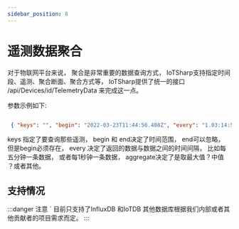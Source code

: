 ```yaml
---
sidebar_position: 8
---
```


# 遥测数据聚合

对于物联网平台来说， 聚合是非常重要的数据查询方式， IoTSharp支持指定时间段、遥测、聚合断面、聚合方式等， IoTSharp提供了统一的接口 /api/Devices/id/TelemetryData 来完成这一点。 

参数示例如下:

```json

 { "keys": "", "begin": "2022-03-23T11:44:56.488Z", "every": "1.03:14:56:166", "aggregate": "Mean" }
```
keys  指定了要查询那些遥测， begin 和 end决定了时间范围， end可以忽略， 但是begin必须存在， every 决定了返回的数据与数据之间的时间间隔， 比如每五分钟一条数据， 或者每1秒钟一条数据， aggregate决定了是取最大值？中值 ？或者其他。 


##  支持情况

:::danger 注意
` 目前只支持了InfluxDB 和IoTDB  其他数据库根据我们内部或者其他贡献者的项目需求而定。 
:::